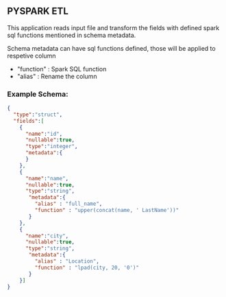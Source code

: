 ## PYSPARK ETL

This application reads input file and transform the fields with defined spark sql functions mentioned in schema metadata.

Schema metadata can have sql functions defined, those will be applied to respetive column

- "function" : Spark SQL function
- "alias"    : Rename the column

### Example Schema:

```json
{
  "type":"struct",
  "fields":[
    {
      "name":"id",
      "nullable":true,
      "type":"integer",
      "metadata":{
      }
    },
    {
      "name":"name",
      "nullable":true,
      "type":"string",
       "metadata":{
         "alias" : "full_name",
         "function" : "upper(concat(name, ' LastName'))"
       }
    },
    {
      "name":"city",
      "nullable":true,
      "type":"string",
       "metadata":{
         "alias" : "Location",
         "function" : "lpad(city, 20, '0')"
       }
    }]
}
```